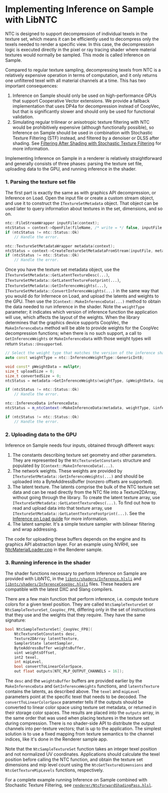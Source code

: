 # Implementing Inference on Sample with LibNTC

NTC is designed to support decompression of individual texels in the texture set, which means it can be efficiently used to decompress only the texels needed to render a specific view. In this case, the decompression logic is executed directly in the pixel or ray tracing shader where material textures would normally be sampled. This mode is called Inference on Sample.

Compared to regular texture sampling, decompressing texels from NTC is a relatively expensive operation in terms of computation, and it only returns one unfiltered texel with all material channels at a time. This has two important consequences: 

1. Inference on Sample should only be used on high-performance GPUs that support Cooperative Vector extensions. We provide a fallback implementation that uses DP4a for decompression instead of CoopVec, but that is significantly slower and should only be used for functional validation.
2. Simulating regular trilinear or anisotropic texture filtering with NTC would be prohibitively expensive (although functionally possible), so Inference on Sample should be used in combination with Stochastic Texture Filtering (STF) instead, and filtered by a denoiser or DLSS after shading. See [Filtering After Shading with Stochastic Texture Filtering](https://research.nvidia.com/labs/rtr/publication/pharr2024stochtex/) for more information.

Implementing Inference on Sample in a renderer is relatively straightforward and generally consists of three phases: parsing the texture set file, uploading data to the GPU, and running inference in the shader.

### 1. Parsing the texture set file

The first part is exactly the same as with graphics API decompression, or Inference on Load. Open the input file or create a custom stream object, and use it to construct the `ITextureSetMetadata` object. That object can be used later to query information about textures in the set, dimensions, and so on.

```c++
ntc::FileStreamWrapper inputFile(context);
ntcStatus = context->OpenFile(fileName, /* write = */ false, inputFile.ptr());
if (ntcStatus != ntc::Status::Ok)
    // Handle the error.

ntc::TextureSetMetadataWrapper metadata(context);
ntcStatus = context->CreateTextureSetMetadataFromStream(inputFile, metadata.ptr());
if (ntcStatus != ntc::Status::Ok)
    // Handle the error.
```

Once you have the texture set metadata object, use the `ITextureSetMetadata::GetLatentTextureDesc(...)`, `ITextureSetMetadata::GetLatentTextureFootprint(...)`, `ITextureSetMetadata::GetInferenceWeights(...)`, `ITextureSetMetadata::ConvertInferenceWeights(...)` in the same way that you would do for Infernece on Load, and upload the latents and weights to the GPU. Then use the `IContext::MakeInferenceData(...)` method to obtain the data needed to run inference in the shader. Note the `weightType` parameter; it indicates which version of inference function the application will use, which affects the layout of the weights. When the library determines that the graphics device supports CoopVec, the `MakeInferenceData` method will be able to provide weights for the CoopVec decompression functions; when there is no such support, a call to `GetInferenceWeights` or `MakeInferenceData` with those weight types will return `Status::Unsupported`.

```c++
// Select the weight type that matches the version of the inference shader that's being used.
auto const weightType = ntc::InferenceWeightType::GenericInt8;

void const* pWeightData = nullptr;
size_t uploadSize = 0;
size_t convertedSize = 0;
ntcStatus = metadata->GetInferenceWeights(weightType, &pWeightData, &uploadSize, &convertedSize);

if (ntcStatus != ntc::Status::Ok)
    // Handle the error.

ntc::InferenceData inferenceData;
ntcStatus = m_ntcContext->MakeInferenceData(metadata, weightType, &inferenceData);

if (ntcStatus != ntc::Status::Ok)
    // Handle the error.
```

### 2. Uploading data to the GPU

Inference on Sample needs four inputs, obtained through different ways:

1. The constants describing texture set geometry and other parameters. They are represented by the `NtcTextureSetConstants` structure and populated by `IContext::MakeInferenceData(...)`.
2. The network weights. These weights are provided by `ITextureSetMetadata::GetInferenceWeights(...)` and should be uploaded into a ByteAddressBuffer (nonzero offsets are supported).
3. The latent texture. The latents comprise the bulk of the NTC texture set data and can be read directly from the NTC file into a Texture2DArray, without going through the library. To create the latent texture array, use `ITextureSetMetadata::GetLatentTextureDesc(...)`. To find out how to read and upload data into that texture array, use `ITextureSetMetadata::GetLatentTextureFootprint(...)`. See the [Inference on Load guide](InferenceOnLoad.md) for more information.
4. The latent sampler. It's a simple texture sampler with bilinear filtering and wrap addressing.

The code for uploading these buffers depends on the engine and its graphics API abstraction layer. For an example using NVRHI, see [NtcMaterialLoader.cpp](/samples/renderer/NtcMaterialLoader.cpp) in the Renderer sample.

### 3. Running inference in the shader

The shader functions necessary to perform Inference on Sample are provided with LibNTC, in the [`libntc/shaders/Inference.hlsli`](/libraries/RTXNTC-Library/include/libntc/shaders/Inference.hlsli) and [`libntc/shaders/InferenceCoopVec.hlsli`](/libraries/RTXNTC-Library/include/libntc/shaders/InferenceCoopVec.hlsli) files. These headers are compatible with the latest DXC and Slang compilers.

There are a few main function that perform inference, i.e. compute texture colors for a given texel position. They are called `NtcSampleTextureSet` or `NtcSampleTextureSet_CoopVec_FP8`, differing only in the set of instructions that they use and the weights that they require. They have the same signature:

```c++
bool NtcSampleTextureSet[_CoopVec_FP8](
    NtcTextureSetConstants desc,
    Texture2DArray latentTexture,
    SamplerState latentSampler,
    ByteAddressBuffer weightsBuffer,
    uint weightsOffset,
    int2 texel,
    int mipLevel,
    bool convertToLinearColorSpace,
    out float outputs[NTC_MLP_OUTPUT_CHANNELS = 16]);
```

The `desc` and the `weightsBuffer` buffers are provided earlier by the `MakeInferenceData` and `GetInferenceWeights` functions, and `latentsTexture`  contains the latents, as described above. The `texel` and `mipLevel` parameters point at the specific texel that needs to be decoded. The `convertToLinearColorSpace` parameter tells if the outputs should be converted to linear color space using texture set metadata, or returned in their storage color spaces. The results are placed into the `outputs` array, in the same order that was used when placing textures in the texture set during compression. There is no shader-side API to distribute the output channels into per-texture vectors; that is up to the application. The simplest solution is to use a fixed mapping from texture semantics to the channel indices, like it's done in the Renderer sample app.

Note that the `NtcSampleTextureSet` function takes an integer texel position and not normalized UV coordinates. Applications should calculate the texel position before calling the NTC function, and obtain the texture set dimensions and mip level count using the `NtcGetTextureDimensions` and `NtcGetTextureMipLevels` functions, respectively.

For a complete example running Inference on Sample combined with Stochastic Texture Filtering, see [`renderer/NtcForwardShadingPass.hlsl`](/samples/renderer/NtcForwardShadingPass.hlsl).

